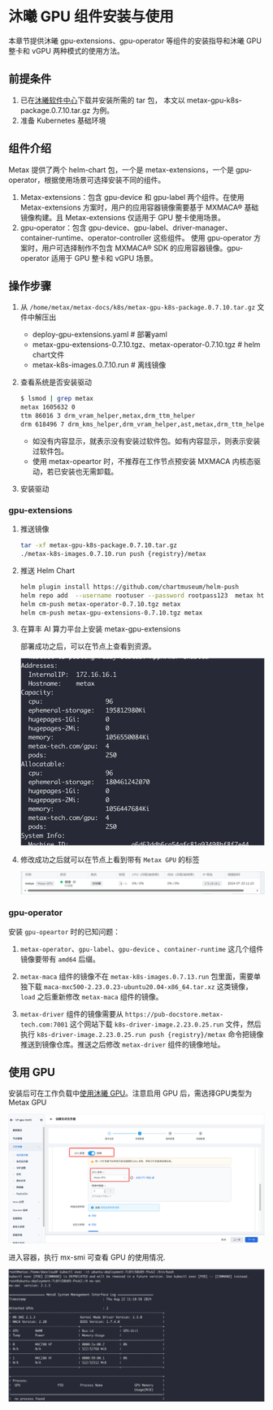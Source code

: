 # 沐曦 GPU 组件安装与使用

本章节提供沐曦 gpu-extensions、gpu-operator 等组件的安装指导和沐曦 GPU 整卡和 vGPU 两种模式的使用方法。

## 前提条件

1. 已在[沐曦软件中心](https://sw-download.metax-tech.com/software-list)下载并安装所需的 tar 包，
   本文以 metax-gpu-k8s-package.0.7.10.tar.gz 为例。
1. 准备 Kubernetes 基础环境

## 组件介绍

Metax 提供了两个 helm-chart 包，一个是 metax-extensions，一个是 gpu-operator，根据使用场景可选择安装不同的组件。

1. Metax-extensions：包含 gpu-device 和 gpu-label 两个组件。在使用 Metax-extensions 方案时，用户的应用容器镜像需要基于 MXMACA® 基础镜像构建。且 Metax-extensions 仅适用于 GPU 整卡使用场景。
2. gpu-operator：包含 gpu-device、gpu-label、driver-manager、container-runtime、operator-controller 这些组件。
   使用 gpu-operator 方案时，用户可选择制作不包含 MXMACA® SDK 的应用容器镜像。gpu-operator 适用于 GPU 整卡和 vGPU 场景。

## 操作步骤

1. 从 `/home/metax/metax-docs/k8s/metax-gpu-k8s-package.0.7.10.tar.gz` 文件中解压出
  
    - deploy-gpu-extensions.yaml # 部署yaml 
    - metax-gpu-extensions-0.7.10.tgz、metax-operator-0.7.10.tgz # helm chart文件
    - metax-k8s-images.0.7.10.run # 离线镜像

2. 查看系统是否安装驱动

    ```bash
    $ lsmod | grep metax 
    metax 1605632 0 
    ttm 86016 3 drm_vram_helper,metax,drm_ttm_helper 
    drm 618496 7 drm_kms_helper,drm_vram_helper,ast,metax,drm_ttm_helper,ttm
    ```

    - 如没有内容显示，就表示没有安装过软件包。如有内容显示，则表示安装过软件包。
    - 使用 metax-opeartor 时，不推荐在工作节点预安装 MXMACA 内核态驱动，若已安装也无需卸载。

3. 安装驱动

### gpu-extensions

1. 推送镜像
  
    ```bash
    tar -xf metax-gpu-k8s-package.0.7.10.tar.gz
    ./metax-k8s-images.0.7.10.run push {registry}/metax
    ```

2. 推送 Helm Chart
  
    ```bash
    helm plugin install https://github.com/chartmuseum/helm-push
    helm repo add  --username rootuser --password rootpass123  metax http://172.16.16.5:8081
    helm cm-push metax-operator-0.7.10.tgz metax
    helm cm-push metax-gpu-extensions-0.7.10.tgz metax
    ```

3. 在算丰 AI 算力平台上安装 metax-gpu-extensions
  
    部署成功之后，可以在节点上查看到资源。

    ![查看资源](../images/metax-node.png)


4. 修改成功之后就可以在节点上看到带有 `Metax GPU` 的标签
  
    ![metax节点标签](../images/metax-node1.png)

### gpu-operator

安装 `gpu-opeartor` 时的已知问题：

1. `metax-operator`、`gpu-label`、`gpu-device` 、`container-runtime` 这几个组件镜像要带有 `amd64` 后缀。
  
2. `metax-maca` 组件的镜像不在 `metax-k8s-images.0.7.13.run` 包里面，需要单独下载 `maca-mxc500-2.23.0.23-ubuntu20.04-x86_64.tar.xz` 这类镜像，`load` 之后重新修改 `metax-maca` 组件的镜像。
  
3. `metax-driver` 组件的镜像需要从 `https://pub-docstore.metax-tech.com:7001` 这个网站下载 `k8s-driver-image.2.23.0.25.run` 文件，然后执行 `k8s-driver-image.2.23.0.25.run push {registry}/metax` 命令把镜像推送到镜像仓库。推送之后修改 `metax-driver` 组件的镜像地址。

## 使用 GPU

安装后可在工作负载中[使用沐曦 GPU](../../workloads/create-deployment.md#_5)。注意启用 GPU 后，需选择GPU类型为 Metax GPU

![使用 GPU](../images/metax-use.png)

进入容器，执行 mx-smi 可查看 GPU 的使用情况.

![使用 GPU](../images/metax-use2.png)
